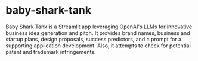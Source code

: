 # baby-shark-tank
Baby Shark Tank is a Streamlit app leveraging OpenAI's LLMs for innovative business idea generation and pitch. It provides brand names, business and startup plans, design proposals, success predictors, and a prompt for a supporting application development. Also, it attempts to check for potential patent and trademark infringements.
